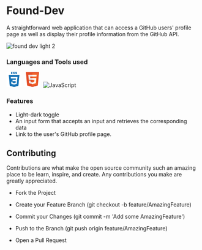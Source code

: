 # Found-Dev
A straightforward web application that can access  a GitHub users' profile page as well as display their profile information from the GitHub API.

![found dev light 2](https://user-images.githubusercontent.com/93996532/175357093-26e13c32-ba6f-4f7f-90f7-30e2199936f2.png)

### Languages and Tools used
  <img src="https://github.com/devicons/devicon/blob/master/icons/css3/css3-plain-wordmark.svg"  title="CSS3" alt="CSS" width="40" height="40"/>&nbsp;
  <img src="https://github.com/devicons/devicon/blob/master/icons/html5/html5-original.svg" title="HTML5" alt="HTML" width="40" height="40"/>&nbsp;
  ![JavaScript](https://img.shields.io/badge/javascript-%23323330.svg?style=for-the-badge&logo=javascript&logoColor=%23F7DF1E)
  
  ### Features
  - Light-dark toggle 
  - An input form that accepts an input and retrieves the corresponding data
  - Link to the user's GitHub profile page.

## Contributing
Contributions are what make the open source community such an amazing place to be learn, inspire, and create. Any contributions you make are greatly appreciated.

- Fork the Project

- Create your Feature Branch (git checkout -b feature/AmazingFeature)
- Commit your Changes (git commit -m 'Add some AmazingFeature')
- Push to the Branch (git push origin feature/AmazingFeature)
- Open a Pull Request
